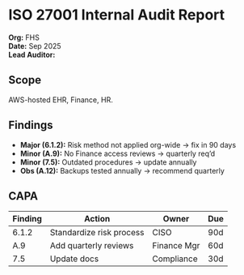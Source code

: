 # ISO 27001 Internal Audit Report

**Org:** FHS  
**Date:** Sep 2025  
**Lead Auditor:** <Your Name>  

## Scope
AWS-hosted EHR, Finance, HR.  

## Findings
- **Major (6.1.2):** Risk method not applied org-wide → fix in 90 days  
- **Minor (A.9):** No Finance access reviews → quarterly req’d  
- **Minor (7.5):** Outdated procedures → update annually  
- **Obs (A.12):** Backups tested annually → recommend quarterly  

## CAPA
| Finding | Action | Owner | Due |
|---|---|---|---|
| 6.1.2 | Standardize risk process | CISO | 90d |
| A.9 | Add quarterly reviews | Finance Mgr | 60d |
| 7.5 | Update docs | Compliance | 30d |
